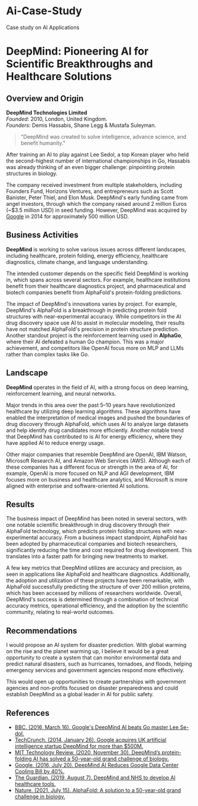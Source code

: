 # Ai-Case-Study
Case study on AI Applications 

# DeepMind: Pioneering AI for Scientific Breakthroughs and Healthcare Solutions

## Overview and Origin

**DeepMind Technologies Limited**  
*Founded*: 2010, London, United Kingdom.  
*Founders*: Demis Hassabis, Shane Legg & Mustafa Suleyman.  

> "DeepMind was created to solve intelligence, advance science, and benefit humanity."

After training an AI to play against Lee Sedol, a top Korean player who held the second-highest number of international championships in Go, Hassabis was already thinking of an even bigger challenge: pinpointing protein structures in biology.

The company received investment from multiple stakeholders, including Founders Fund, Horizons Ventures, and entrepreneurs such as Scott Banister, Peter Thiel, and Elon Musk. DeepMind's early funding came from angel investors, through which the company raised around 2 million Euros (~$3.5 million USD) in seed funding. However, DeepMind was acquired by [Google](https://techcrunch.com/2014/01/26/google-deepmind/) in 2014 for approximately 500 million USD.

## Business Activities

**DeepMind** is working to solve various issues across different landscapes, including healthcare, protein folding, energy efficiency, healthcare diagnostics, climate change, and language understanding.

The intended customer depends on the specific field DeepMind is working in, which spans across several sectors. For example, healthcare institutions benefit from their healthcare diagnostics project, and pharmaceutical and biotech companies benefit from AlphaFold's protein-folding predictions.

The impact of DeepMind's innovations varies by project. For example, DeepMind's AlphaFold is a breakthrough in predicting protein fold structures with near-experimental accuracy. While competitors in the AI drug discovery space use AI to assist in molecular modeling, their results have not matched AlphaFold's precision in protein structure prediction. Another standout project is the reinforcement learning used in **AlphaGo**, where their AI defeated a human Go champion. This was a major achievement, and competitors like OpenAI focus more on MLP and LLMs rather than complex tasks like Go.

## Landscape

**DeepMind** operates in the field of AI, with a strong focus on deep learning, reinforcement learning, and neural networks.

Major trends in this area over the past 5–10 years have revolutionized healthcare by utilizing deep learning algorithms. These algorithms have enabled the interpretation of medical images and pushed the boundaries of drug discovery through AlphaFold, which uses AI to analyze large datasets and help identify drug candidates more efficiently. Another notable trend that DeepMind has contributed to is AI for energy efficiency, where they have applied AI to reduce energy usage.

Other major companies that resemble DeepMind are OpenAI, IBM Watson, Microsoft Research AI, and Amazon Web Services (AWS). Although each of these companies has a different focus or strength in the area of AI, for example, OpenAI is more focused on NLP and AGI development, IBM focuses more on business and healthcare analytics, and Microsoft is more aligned with enterprise and software-oriented AI solutions.

## Results

The business impact of DeepMind has been noted in several sectors, with one notable scientific breakthrough in drug discovery through their AlphaFold technology, which predicts protein folding structures with near-experimental accuracy. From a business impact standpoint, AlphaFold has been adopted by pharmaceutical companies and biotech researchers, significantly reducing the time and cost required for drug development. This translates into a faster path for bringing new treatments to market.

A few key metrics that DeepMind utilizes are accuracy and precision, as seen in applications like AlphaFold and healthcare diagnostics. Additionally, the adoption and utilization of these projects have been remarkable, with AlphaFold successfully predicting the structure of over 200 million proteins, which has been accessed by millions of researchers worldwide. Overall, DeepMind's success is determined through a combination of technical accuracy metrics, operational efficiency, and the adoption by the scientific community, relating to real-world outcomes.

## Recommendations

I would propose an AI system for disaster prediction. With global warming on the rise and the planet warming up, I believe it would be a great opportunity to create a system that can monitor environmental data and predict natural disasters, such as hurricanes, tornadoes, and floods, helping emergency services and government agencies respond more effectively.

This would open up opportunities to create partnerships with government agencies and non-profits focused on disaster preparedness and could establish DeepMind as a global leader in AI for public safety.

## References

- [BBC. (2016, March 16). Google's DeepMind AI beats Go master Lee Se-dol.](https://www.bbc.com/news/technology-35785875)  
- [TechCrunch. (2014, January 26). Google acquires UK artificial intelligence startup DeepMind for more than $500M.](https://techcrunch.com/2014/01/26/google-deepmind/)  
- [MIT Technology Review. (2020, November 30). DeepMind’s protein-folding AI has solved a 50-year-old grand challenge of biology.](https://www.technologyreview.com/2020/11/30/1013290/deepmind-ai-protein-folding-solving-a-50-year-old-grand-challenge-biology/)  
- [Google. (2016, July 20). DeepMind AI Reduces Google Data Center Cooling Bill by 40%.](https://cloud.google.com/blog/products/ai-machine-learning/deepmind-ai-reduces-google-data-center-cooling-bill-by-40)  
- [The Guardian. (2019, August 7). DeepMind and NHS to develop AI healthcare tools.](https://www.theguardian.com/technology/2019/aug/07/deepmind-nhs-develop-ai-healthcare-tools)  
- [Nature. (2021, July 15). AlphaFold: A solution to a 50-year-old grand challenge in biology.](https://www.nature.com/articles/s41586-021-03828-1)

